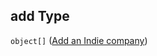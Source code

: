 ## add Type

`object[]` ([Add an Indie company](generic-properties-indie-company-properties-add-indie-company-add-an-indie-company.md))
